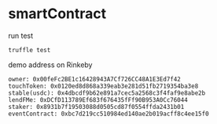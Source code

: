 # smartContract

run test

```
truffle test
```


demo address on Rinkeby

```
owner: 0x00feFc2BE1c16428943A7Cf726CC48A1E3Ed7f42
touchToken: 0x0120ed8d868a339eab3e281d51fb2719354ba3e8
stable(usdc): 0x4dbcdf9b62e891a7cec5a2568c3f4faf9e8abe2b
lendFMe: 0xDCfD113789Ef683f676435fFf90B953A0Cc76044
staker: 0x8931b7f19503088d0505cd87f0554ffda2431b01
eventContract: 0xbc7d219cc510984ed140ae2b019acff8c4ee15f0
```
